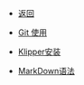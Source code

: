 <!-- _sidebar.md -->

* [返回](../)   <!-- {docsify-ignore-all} -->

* [Git 使用](./blog/Git使用.md "The greatest guide in the world")
* [Klipper安装](./blog/Klipper安装.md)
* [MarkDown语法](./blog/Markdown语法.md)
